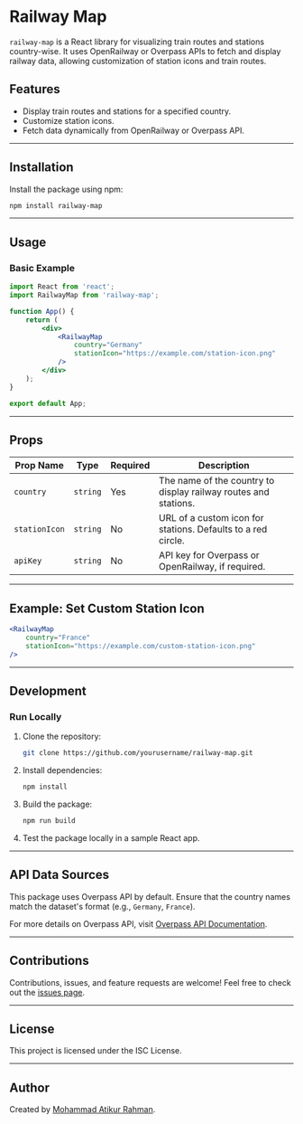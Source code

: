 
# Railway Map

`railway-map` is a React library for visualizing train routes and stations country-wise. It uses OpenRailway or Overpass APIs to fetch and display railway data, allowing customization of station icons and train routes.

## Features
- Display train routes and stations for a specified country.
- Customize station icons.
- Fetch data dynamically from OpenRailway or Overpass API.

---

## Installation

Install the package using npm:

```bash
npm install railway-map
```

---

## Usage

### Basic Example

```jsx
import React from 'react';
import RailwayMap from 'railway-map';

function App() {
    return (
        <div>
            <RailwayMap
                country="Germany"
                stationIcon="https://example.com/station-icon.png"
            />
        </div>
    );
}

export default App;
```

---

## Props

| Prop Name      | Type     | Required | Description                                                                 |
|----------------|----------|----------|-----------------------------------------------------------------------------|
| `country`      | `string` | Yes      | The name of the country to display railway routes and stations.            |
| `stationIcon`  | `string` | No       | URL of a custom icon for stations. Defaults to a red circle.               |
| `apiKey`       | `string` | No       | API key for Overpass or OpenRailway, if required.                          |

---

## Example: Set Custom Station Icon

```jsx
<RailwayMap
    country="France"
    stationIcon="https://example.com/custom-station-icon.png"
/>
```

---

## Development

### Run Locally

1. Clone the repository:
   ```bash
   git clone https://github.com/yourusername/railway-map.git
   ```

2. Install dependencies:
   ```bash
   npm install
   ```

3. Build the package:
   ```bash
   npm run build
   ```

4. Test the package locally in a sample React app.

---

## API Data Sources
This package uses Overpass API by default. Ensure that the country names match the dataset's format (e.g., `Germany`, `France`).

For more details on Overpass API, visit [Overpass API Documentation](https://wiki.openstreetmap.org/wiki/Overpass_API).

---

## Contributions

Contributions, issues, and feature requests are welcome! Feel free to check out the [issues page](https://github.com/MohammadAtikurRahman/railway-map/issues).

---

## License

This project is licensed under the ISC License.

---

## Author

Created by [Mohammad Atikur Rahman](https://github.com/MohammadAtikurRahman).
